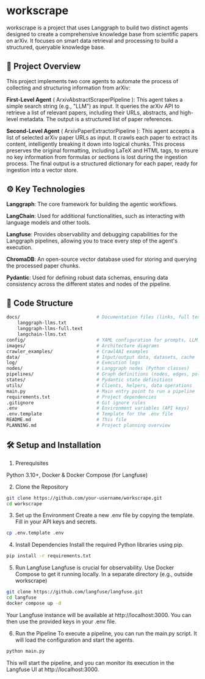 # workscrape
workscrape is a project that uses Langgraph to build two distinct agents designed to create a comprehensive knowledge base from scientific papers on arXiv. It focuses on smart data retrieval and processing to build a structured, queryable knowledge base.

## 🌟 Project Overview
This project implements two core agents to automate the process of collecting and structuring information from arXiv:

**First-Level Agent** ( ArxivAbstractScraperPipeline ): This agent takes a simple search string (e.g., "LLM") as input. It queries the arXiv API to retrieve a list of relevant papers, including their URLs, abstracts, and high-level metadata. The output is a structured list of paper references.

**Second-Level Agent** ( ArxivPaperExtractorPipeline ): This agent accepts a list of selected arXiv paper URLs as input. It crawls each paper to extract its content, intelligently breaking it down into logical chunks. This process preserves the original formatting, including LaTeX and HTML tags, to ensure no key information from formulas or sections is lost during the ingestion process. The final output is a structured dictionary for each paper, ready for ingestion into a vector store.

## ⚙️ Key Technologies
**Langgraph**: The core framework for building the agentic workflows.

**LangChain**: Used for additional functionalities, such as interacting with language models and other tools.

**Langfuse**: Provides observability and debugging capabilities for the Langgraph pipelines, allowing you to trace every step of the agent's execution.

**ChromaDB**: An open-source vector database used for storing and querying the processed paper chunks.

**Pydantic**: Used for defining robust data schemas, ensuring data consistency across the different states and nodes of the pipeline.

## 📂 Code Structure

```bash
docs/                            # Documentation files (links, full text)
    langgraph-llms.txt
    langgraph-llms-full.text
    langchain-llms.txt
config/                          # YAML configuration for prompts, LLM settings, etc.
images/                          # Architecture diagrams
crawler_examples/                # Crawl4AI examples
data/                            # Input/output data, datasets, cache
log/                             # Execution logs
nodes/                           # Langgraph nodes (Python classes)
pipelines/                       # Graph definitions (nodes, edges, policies)
states/                          # Pydantic state definitions
utils/                           # Clients, helpers, data operations
main.py                          # Main entry point to run a pipeline
requirements.txt                 # Project dependencies
.gitignore                       # Git ignore rules
.env                             # Environment variables (API keys)
.env.template                    # Template for the .env file
README.md                        # This file
PLANNING.md                      # Project planning overview
```

## 🛠️ Setup and Installation
1. Prerequisites

Python 3.10+, Docker & Docker Compose (for Langfuse)

2. Clone the Repository
```bash
git clone https://github.com/your-username/workscrape.git
cd workscrape
```

3. Set up the Environment
Create a new .env file by copying the template. Fill in your API keys and secrets.

```bash
cp .env.template .env
```

4. Install Dependencies
Install the required Python libraries using pip.

```bash
pip install -r requirements.txt
```

5. Run Langfuse
Langfuse is crucial for observability. Use Docker Compose to get it running locally.
In a separate directory (e.g., outside workscrape)

```bash
git clone https://github.com/langfuse/langfuse.git
cd langfuse
docker compose up -d
```
Your Langfuse instance will be available at http://localhost:3000. You can then use the provided keys in your .env file.

6. Run the Pipeline
To execute a pipeline, you can run the main.py script. It will load the configuration and start the agents.

```bash
python main.py
```

This will start the pipeline, and you can monitor its execution in the Langfuse UI at http://localhost:3000.
